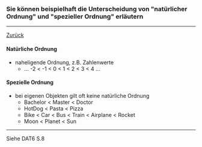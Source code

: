 ### Sie können beispielhaft die Unterscheidung von "natürlicher Ordnung" und "spezieller Ordnung" erläutern

---

[Zurück](600vergleich.md)

#### Natürliche Ordnung

* naheligende Ordnung, z.B. Zahlenwerte
    * ... -2 < -1 < 0 < 1 < 2 < 3 < 4 ...

#### Spezielle Ordnung

* bei eigenen Objekten gilt oft keine natürliche Ordnung
    * Bachelor < Master < Doctor
    * HotDog < Pasta < Pizza
    * Bike < Car < Bus < Train < Airplane < Rocket
    * Moon < Planet < Sun

---
Siehe DAT6 S.8
